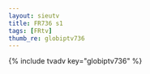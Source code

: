 ```yaml
--- 
layout: sieutv
title: FR736 s1
tags: [FRtv]
thumb_re: globiptv736
---
```

{% include tvadv key="globiptv736" %} 
